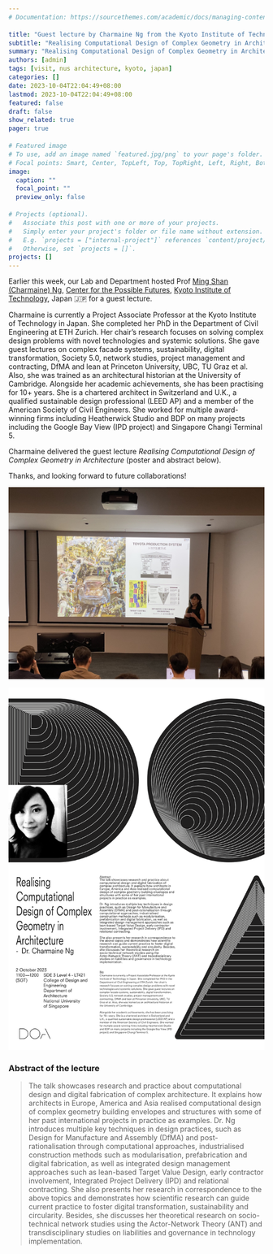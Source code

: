 ```yaml
---
# Documentation: https://sourcethemes.com/academic/docs/managing-content/

title: "Guest lecture by Charmaine Ng from the Kyoto Institute of Technology"
subtitle: "Realising Computational Design of Complex Geometry in Architecture."
summary: "Realising Computational Design of Complex Geometry in Architecture."
authors: [admin]
tags: [visit, nus architecture, kyoto, japan]
categories: []
date: 2023-10-04T22:04:49+08:00
lastmod: 2023-10-04T22:04:49+08:00
featured: false
draft: false
show_related: true
pager: true

# Featured image
# To use, add an image named `featured.jpg/png` to your page's folder.
# Focal points: Smart, Center, TopLeft, Top, TopRight, Left, Right, BottomLeft, Bottom, BottomRight.
image:
  caption: ""
  focal_point: ""
  preview_only: false

# Projects (optional).
#   Associate this post with one or more of your projects.
#   Simply enter your project's folder or file name without extension.
#   E.g. `projects = ["internal-project"]` references `content/project/deep-learning/index.md`.
#   Otherwise, set `projects = []`.
projects: []
---
```


Earlier this week, our Lab and Department hosted Prof [Ming Shan (Charmaine) Ng](https://www.hyokadb.jim.kit.ac.jp/profile/en.a8ad724387d2489b91764df21b29a00b.html),
[Center for the Possible Futures](https://www.cpf.kit.ac.jp),
[Kyoto Institute of Technology](https://www.kit.ac.jp/en/),
Japan :jp: for a guest lecture.

Charmaine is currently a Project Associate Professor at the Kyoto Institute of Technology in Japan. She completed her PhD in the Department of Civil Engineering at ETH Zurich. Her chair’s research focuses on solving complex design problems with novel technologies and systemic solutions. She gave guest lectures on complex facade systems, sustainability, digital transformation, Society 5.0, network studies, project management and contracting, DfMA and lean at Princeton University, UBC, TU Graz et al. Also, she was trained as an architectural historian at the University of Cambridge. Alongside her academic achievements, she has been practising for 10+ years. She is a chartered architect in Switzerland and U.K., a qualified sustainable design professional (LEED AP) and a member of the American Society of Civil Engineers. She worked for multiple award-winning firms including Heatherwick Studio and BDP on many projects including the Google Bay View (IPD project) and Singapore Changi Terminal 5.

Charmaine delivered the guest lecture _Realising Computational Design of Complex Geometry in Architecture_ (poster and abstract below).

Thanks, and looking forward to future collaborations!

![](1.jpeg)

![](poster.png)

### Abstract of the lecture

> The talk showcases research and practice about computational design and digital fabrication of complex architecture. It explains how architects in Europe, America and Asia realised computational design of complex geometry building envelopes and structures with some of her past international projects in practice as examples. Dr. Ng introduces multiple key techniques in design practices, such as Design for Manufacture and Assembly (DfMA) and post-rationalisation through computational approaches, industrialised construction methods such as modularisation, prefabrication and digital fabrication, as well as integrated design management approaches such as lean-based Target Value Design, early contractor involvement, Integrated Project Delivery (IPD) and relational contracting. She also presents her research in correspondence to the above topics and demonstrates how scientific research can guide current practice to foster digital transformation, sustainability and circularity. Besides, she discusses her theoretical research on socio-technical network studies using the Actor-Network Theory (ANT) and transdisciplinary studies on liabilities and governance in technology implementation.
